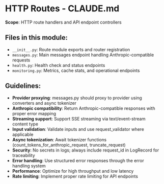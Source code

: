 # HTTP Routes - CLAUDE.md

**Scope**: HTTP route handlers and API endpoint controllers

## Files in this module:
- `__init__.py`: Route module exports and router registration
- `messages.py`: Main messages endpoint handling Anthropic-compatible requests
- `health.py`: Health check and status endpoints
- `monitoring.py`: Metrics, cache stats, and operational endpoints

## Guidelines:
- **Provider proxying**: messages.py should proxy to provider using converters and async tokenizer
- **Anthropic compatibility**: Return Anthropic-compatible responses with proper error mapping
- **Streaming support**: Support SSE streaming via text/event-stream content type
- **Input validation**: Validate inputs and use request_validator where applicable
- **Async tokenization**: Await tokenizer functions (count_tokens_for_anthropic_request, truncate_request)
- **Security**: No secrets in logs; always include request_id in LogRecord for traceability
- **Error handling**: Use structured error responses through the error handling system
- **Performance**: Optimize for high throughput and low latency
- **Rate limiting**: Implement proper rate limiting for API endpoints
